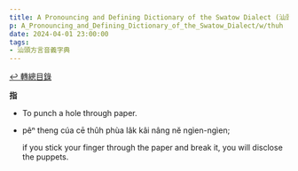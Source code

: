 ```yaml
---
title: A Pronouncing and Defining Dictionary of the Swatow Dialect (汕頭方言音義字典) / thuh
p: A_Pronouncing_and_Defining_Dictionary_of_the_Swatow_Dialect/w/thuh
date: 2024-04-01 23:00:00
tags: 
- 汕頭方言音義字典
---
```


[↩️ 轉總目錄](/A_Pronouncing_and_Defining_Dictionary_of_the_Swatow_Dialect)


**指**
- To punch a hole through paper.

- pêⁿ theng cúa cē thûh phùa lâk kâi nâng nĕ ngìen-ngìen;

  if you stick your finger through the paper and break it, you will disclose the puppets.